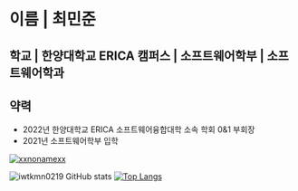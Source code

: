 # 이름 | 최민준
## 학교 | 한양대학교 ERICA 캠퍼스 | 소프트웨어학부 | 소프트웨어학과
## 약력
- 2022년 한양대학교 ERICA 소프트웨어융합대학 소속 학회 0&1 부회장
- 2021년 소프트웨어학부 입학

[![xxnonamexx](http://mazassumnida.wtf/api/v2/generate_badge?boj=xxnonamexx)](https://solved.ac/xxnonamexx)

![iwtkmn0219 GitHub stats](https://github-readme-stats.vercel.app/api?username=xxnonamexx&show_icons=true&theme=onedark )
[![Top Langs](https://github-readme-stats.vercel.app/api/top-langs/?username=xxnonamexx&layout=compact&theme=onedark&langs_count=5)](https://github.com/anuraghazra/github-readme-stats)
